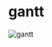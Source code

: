 # gantt

![gantt](http://www.plantuml.com/plantuml/proxy?cache=no&src=https://raw.githubusercontent.com/hkr-uplight/gantt/main/gantt.txt)
